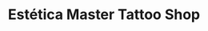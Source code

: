 ---
title: "Estética Master Tattoo Shop"
url: /morelia/estetica-master-tattoo-shop/
shop: Tattoo
---